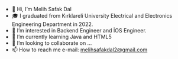- 👋 Hi, I’m Melih Safak Dal
- 🎓 I graduated from Kırklareli University Electrical and Electronics Engineering Department in 2022.
- 👀 I’m interested in Backend Engineer and İOS Engineer.
- 🌱 I’m currently learning Java and HTML5
- 💞️ I’m looking to collaborate on ...
- 📫 How to reach me e-mail: melihsafakdal2@gmail.com
